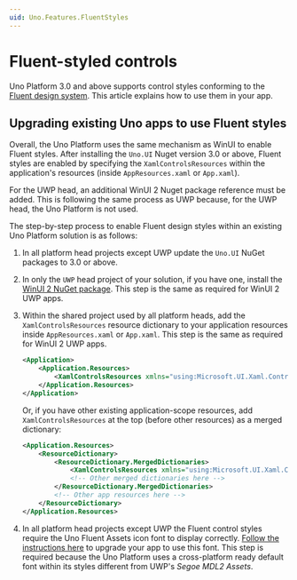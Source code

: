 ```yaml
---
uid: Uno.Features.FluentStyles
---
```


# Fluent-styled controls

Uno Platform 3.0 and above supports control styles conforming to the [Fluent design system](https://www.microsoft.com/design/fluent). This article explains how to use them in your app.

## Upgrading existing Uno apps to use Fluent styles

Overall, the Uno Platform uses the same mechanism as WinUI to enable Fluent styles. After installing the `Uno.UI` Nuget version 3.0 or above, Fluent styles are enabled by specifying the `XamlControlsResources` within the application's resources (inside `AppResources.xaml` or `App.xaml`).

For the UWP head, an additional WinUI 2 Nuget package reference must be added. This is following the same process as UWP because, for the UWP head, the Uno Platform is not used.

The step-by-step process to enable Fluent design styles within an existing Uno Platform solution is as follows:

1. In all platform head projects except UWP update the `Uno.UI` NuGet packages to 3.0 or above.
1. In only the `UWP` head project of your solution, if you have one, install the [WinUI 2 NuGet package](https://www.nuget.org/packages/Microsoft.UI.Xaml). This step is the same as required for WinUI 2 UWP apps.
1. Within the shared project used by all platform heads, add the `XamlControlsResources` resource dictionary to your application resources inside `AppResources.xaml` or `App.xaml`. This step is the same as required for WinUI 2 UWP apps.
    ```xml
    <Application>
        <Application.Resources>
            <XamlControlsResources xmlns="using:Microsoft.UI.Xaml.Controls" />
        </Application.Resources>
    </Application>
    ```
    Or, if you have other existing application-scope resources, add `XamlControlsResources` at the top (before other resources) as a merged dictionary:

    ```xml
    <Application.Resources>
        <ResourceDictionary>
            <ResourceDictionary.MergedDictionaries>
                <XamlControlsResources xmlns="using:Microsoft.UI.Xaml.Controls" />
                <!-- Other merged dictionaries here -->
            </ResourceDictionary.MergedDictionaries>
            <!-- Other app resources here -->
        </ResourceDictionary>
    </Application.Resources>
    ```
1. In all platform head projects except UWP the Fluent control styles require the Uno Fluent Assets icon font to display correctly. [Follow the instructions here](../uno-fluent-assets.md) to upgrade your app to use this font. This step is required because the Uno Platform uses a cross-platform ready default font within its styles different from UWP's *Segoe MDL2 Assets*.
